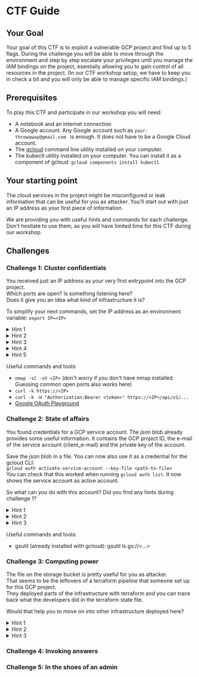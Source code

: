# CTF Guide

## Your Goal

Your goal of this CTF is to exploit a vulnerable GCP project and find up to 5 flags.
During the challenge you will be able to move through the environment and step by step escalate your privileges until you manage the IAM bindings on the project, esentially allowing you to gain control of all resources in the project.
(In our CTF workshop setup, we have to keep you in check a bit and you will only be able to manage specific IAM bindings.)

## Prerequisites

To play this CTF and participate in our workshop you will need:
- A notebook and an internet connection
- A Google account. Any Google account such as `your-throwaway@gmail.com ` is enough. It does not have to be a Google Cloud account. 
- The [gcloud](https://cloud.google.com/sdk/docs/install) command line utility installed on your computer.
- The kubectl utility installed on your computer. You can install it as a component of gcloud: `gcloud components install kubectl`

## Your starting point

The cloud services in the project might be misconfigured or leak information that can be useful for you as attacker.
You'll start out with just an IP address as your first piece of information.

We are providing you with useful hints and commands for each challenge.
Don't hesitate to use them, as you will have limited time for this CTF during our workshop.

## Challenges

### Challenge 1: Cluster confidentials

You received just an IP address as your very first entrypoint into the GCP project.  
Which ports are open? Is something listening here?  
Does it give you an idea what kind of infrastructure it is?

To simplify your next commands, set the IP address as an environment variable: `export IP=<IP>`

<details>
  <summary>Hint 1</summary>

    You found a GKE (Google Kubernetes Engine) cluster.  
    As you are not authenticated, you are part of the group `system:anonymous` and you can't access much.  
    What if you were in `system:authenticated`?  

</details>
  

<details>
  <summary>Hint 2</summary>
    
    `system:authenticated` sounds like strict access control - but is it?  
    All you need to do is authenticate - with pretty much any Google account.  
    What if you can get a token for your own Google account and provide that to the API?  
    Are there any endpoints you can access now?  
    
</details>
  

<details>
  <summary>Hint 3</summary>

    `system:authenticated` will require you to present a Google access token.  
    It can be any token - also for your own Google account that is not associated with our target GCP project.  
    You can use the [oauth playground](https://developers.google.com/oauthplayground/) to get an access token.  
    Select "Kubernetes Engine API v1" as a scope and exchange your authorization code for an access token.  
    To simplify the following commands, set your token in an environment variable: `export TOKEN=<your token>`  
    Present it to the GKE API:  
    `curl -k -H "Authorization:Bearer $TOKEN" https://$IP/api`  
    That's a more promising response than `403 Forbidden1`!  
    Maybe you can find out, which permissions you have on the cluster as part of the `system:authenticated` group.  

</details>
  

<details>
  <summary>Hint 4</summary>

    It would be nice to know what you can access on the cluster.  
    Luckily, there is an endpoint for that too and you are allowed to query it:  
    `curl -k -X POST -H "Content-Type: application/json" -d '{"apiVersion":"authorization.k8s.io/v1", "kind":"SelfSubjectRulesReview", "spec":{"namespace":"default"}}' -H "Authorization:Bearer $TOKEN" https://$IP/apis/authorization.k8s.io/v1/selfsubjectrulesreviews`  
    It looks like you have read access to some resources on the default namespace of the cluster. Start enumerating some that might be interesting.  

</details>
  

<details>
  <summary>Hint 5</summary>

    You can read all resources in the `file-uploader` namespace on the cluster. Which secrets might it hold?  
    `curl -k -H "Authorization:Bearer $TOKEN" https://$IP/api/v1/namespaces/default/secrets`  
    The secret values are base64 encoded. Decode them to read the value:  
    `echo -n <secret-value> | base64 -d  

</details>
  

Useful commands and tools:

- `nmap -sC -sV <IP>` (don't worry if you don't have nmap installed. Guessing common open ports also works here)
- `curl -k https://<IP>`
- `curl -k -H "Authorization:Bearer <token>" https://<IP>/api/v1/...`
- [Google OAuth Playground](https://developers.google.com/oauthplayground/)

### Challenge 2: State of affairs

You found credentials for a GCP service account.
The json blob already provides some useful information. It contains the GCP project ID, the e-mail of the service account (client_e-mail) and the private key of the account.  

Save the json blob in a file. You can now also use it as a credential for the gcloud CLI:  
`gcloud auth activate-service-account --key-file <path-to-file>`  
You can check that this worked when running `gcloud auth list`. It now shows the service account as active account.  

So what can you do with this account? Did you find any hints during challenge 1?

<details>
  <summary>Hint 1</summary>

    In the configmap and deployment of the app ond the GKE cluster, you can find the name of a storage bucket.  
    Probably the service account you found belongs to this app and it can access the storage bucket.  

</details>

<details>
  <summary>Hint 2</summary>

    The file uploader app running on the GKE cluster can access a storage bucket called "file-uploads-<gcp-project-id>.  
    While the service account can't list all storage buckets, it might still have access to this specific bucket.  

</details>

<details>
  <summary>Hint 3</summary>

    See what you can find on the bucket by using the `gsutil` command line utility.  
    `gsutil ls gs://<bucket-name>`
    While the service account can't list all storage buckets, it might still have access to this specific bucket.  

</details>

Useful commands and tools:

- gsutil (already installed with gcloud): gsutil ls gs://<...>

### Challenge 3: Computing power

The file on the storage bucket is pretty useful for you as attacker.  
That seems to be the leftovers of a terraform pipeline that someone set up for this GCP project.  
They deployed parts of the infrastructure with terraform and you can trace back what the developers did in the terraform state file.

Would that help you to move on into other infrastructure deployed here?

<details>
  <summary>Hint 1</summary>

    The state file contains the parameters that were used to setup a Google Compute Engine VM.  
    But additionally, it contains a secret ...  
    Can you combine this information to access the VM?

</details>

<details>
  <summary>Hint 2</summary>

    The state file contains the parameters that were used to setup a Google Compute Engine VM.  
    But additionally, it contains a secret ...  
    Can you combine this information to access the VM?

</details>

<details>
  <summary>Hint 3</summary>

    The state file conveniently contains the external IP address of a compute engine that was deployed with terraform.  
    But someone also created a Google Secret Manager secret with terraform and specified the secret value as well.  
    If you do that, you have to protect your state file as well, as it will contain the secret value in plain text.  
    Use the SSH key you find in the secret to SSH into the VM.  

</details>


### Challenge 4: Invoking answers
### Challenge 5: In the shoes of an admin



